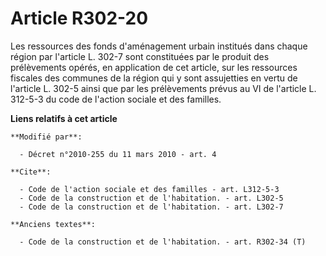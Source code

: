 # Article R302-20

Les ressources des fonds d'aménagement urbain institués dans chaque région par l'article L. 302-7 sont constituées par le
produit des prélèvements opérés, en application de cet article, sur les ressources fiscales des communes de la région qui y
sont assujetties en vertu de l'article L. 302-5 ainsi que par les prélèvements prévus au VI de l'article L. 312-5-3 du code
de l'action sociale et des familles.

**Liens relatifs à cet article**

	**Modifié par**:

	  - Décret n°2010-255 du 11 mars 2010 - art. 4

	**Cite**:

	  - Code de l'action sociale et des familles - art. L312-5-3
	  - Code de la construction et de l'habitation. - art. L302-5
	  - Code de la construction et de l'habitation. - art. L302-7

	**Anciens textes**:

	  - Code de la construction et de l'habitation. - art. R302-34 (T)
